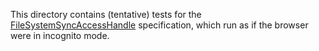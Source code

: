 This directory contains (tentative) tests for the
[FileSystemSyncAccessHandle](https://developer.mozilla.org/en-US/docs/Web/API/FileSystemSyncAccessHandle)
specification, which run as if the browser were in incognito mode.
